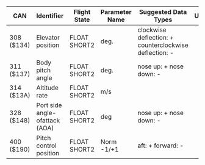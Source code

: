 CAN        | Identifier                     | Flight State | Parameter Name | Suggested Data Types                                   | Units   | Notes |
---        | ----------                     | ------------ | -------------- | --------------------                                   | ----- | ----- |
308 ($134) | Elevator position              | FLOAT SHORT2 | deg.           | clockwise deflection: + counterclockwise deflection: - |         |       |
311 ($137) | Body pitch angle               | FLOAT SHORT2 | deg.           | nose up: + nose down: -                                |              |       |
314 ($13A) | Altitude rate                  | FLOAT SHORT2 | m/s            |                                                        |       |       |
328 ($148) | Port side angle-ofattack (AOA) | FLOAT SHORT2 | deg            | nose up: + nose down: -                                |              |       |
400 ($190) | Pitch control position         | FLOAT SHORT2 | Norm -1/+1     | aft: + forward: -                                      |                |       |
